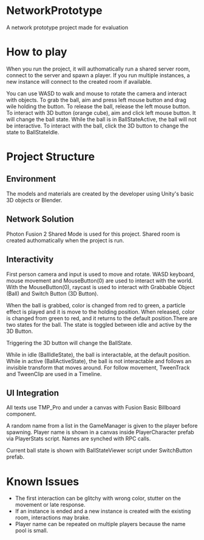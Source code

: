 # NetworkPrototype
 A network prototype project made for evaluation

# How to play
When you run the project, it will authomatically run a shared server room, connect to the server and spawn a player.
If you run multiple instances, a new instance will connect to the created room if available.

You can use WASD to walk and mouse to rotate the camera and interact with objects.
To grab the ball, aim and press left mouse button and drag wile holding the button.
To release the ball, release the left mouse button.
To interact with 3D button (orange cube), aim and click left mouse button. It will change the ball state.
While the ball is in BallStateActive, the ball will not be interactive.
To interact with the ball, click the 3D button to change the state to BallStateIdle.

# Project Structure
## Environment
The models and materials are created by the developer using Unity's basic 3D objects or Blender.

## Network Solution
Photon Fusion 2 Shared Mode is used for this project.
Shared room is created authomatically when the project is run.

## Interactivity
First person camera and input is used to move and rotate. 
WASD keyboard, mouse movement and MouseButton(0) are used to interact with the world.
With the MouseButton(0), raycast is used to interact with Grabbable Object (Ball) and Switch Button (3D Button).

When the ball is grabbed, color is changed from red to green, a particle effect is played and it is move to the holding position.
When released, color is changed from green to red, and it returns to the default position.There are two states for the ball. The state is toggled between idle and active by the 3D Button.

Triggering the 3D button will change the BallState.

While in idle (BallIdleState), the ball is interactable, at the default position.
While in active (BallActiveState), the ball is not interactable and follows an invisible transform that moves around. For follow movement, TweenTrack and TweenClip are used in a Timeline.

## UI Integration

All texts use TMP_Pro and under a canvas with Fusion Basic Billboard component.

A random name from a list in the GameManager is given to the player before spawning.
Player name is shown in a canvas inside PlayerCharacter prefab via PlayerStats script.
Names are synched with RPC calls.

Current ball state is shown with BallStateViewer script under SwitchButton prefab.

# Known Issues
* The first interaction can be glitchy with wrong color, stutter on the movement or late response.
* If an instance is ended and a new instance is created with the existing room, interactions may brake.
* Player name can be repeated on multiple players because the name pool is small.